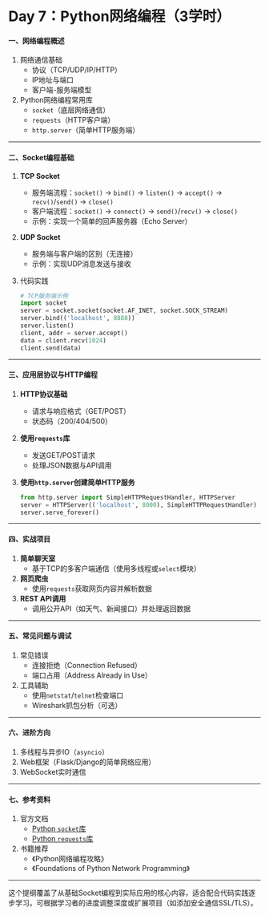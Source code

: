 # Day 7：Python网络编程（3学时）

#### **一、网络编程概述**
1. 网络通信基础  
   - 协议（TCP/UDP/IP/HTTP）  
   - IP地址与端口  
   - 客户端-服务端模型  
2. Python网络编程常用库  
   - `socket`（底层网络通信）  
   - `requests`（HTTP客户端）  
   - `http.server`（简单HTTP服务端）  

---

#### **二、Socket编程基础**
1. **TCP Socket**  
   - 服务端流程：`socket()` → `bind()` → `listen()` → `accept()` → `recv()`/`send()` → `close()`  
   - 客户端流程：`socket()` → `connect()` → `send()`/`recv()` → `close()`  
   - 示例：实现一个简单的回声服务器（Echo Server）  

2. **UDP Socket**  
   - 服务端与客户端的区别（无连接）  
   - 示例：实现UDP消息发送与接收  

3. 代码实践  
   ```python
   # TCP服务端示例
   import socket
   server = socket.socket(socket.AF_INET, socket.SOCK_STREAM)
   server.bind(('localhost', 8888))
   server.listen()
   client, addr = server.accept()
   data = client.recv(1024)
   client.send(data)
   ```

---

#### **三、应用层协议与HTTP编程**
1. **HTTP协议基础**  
   - 请求与响应格式（GET/POST）  
   - 状态码（200/404/500）  

2. **使用`requests`库**  
   - 发送GET/POST请求  
   - 处理JSON数据与API调用  

3. **使用`http.server`创建简单HTTP服务**  
   ```python
   from http.server import SimpleHTTPRequestHandler, HTTPServer
   server = HTTPServer(('localhost', 8000), SimpleHTTPRequestHandler)
   server.serve_forever()
   ```

---

#### **四、实战项目**
1. **简单聊天室**  
   - 基于TCP的多客户端通信（使用多线程或`select`模块）  
2. **网页爬虫**  
   - 使用`requests`获取网页内容并解析数据  
3. **REST API调用**  
   - 调用公开API（如天气、新闻接口）并处理返回数据  

---

#### **五、常见问题与调试**
1. 常见错误  
   - 连接拒绝（Connection Refused）  
   - 端口占用（Address Already in Use）  
2. 工具辅助  
   - 使用`netstat`/`telnet`检查端口  
   - Wireshark抓包分析（可选）  

---

#### **六、进阶方向**
1. 多线程与异步IO（`asyncio`）  
2. Web框架（Flask/Django的简单网络应用）  
3. WebSocket实时通信  

---

#### **七、参考资料**
1. 官方文档  
   - [Python `socket`库](https://docs.python.org/3/library/socket.html)  
   - [Python `requests`库](https://docs.python-requests.org/)  
2. 书籍推荐  
   - 《Python网络编程攻略》  
   - 《Foundations of Python Network Programming》  

---

这个提纲覆盖了从基础Socket编程到实际应用的核心内容，适合配合代码实践逐步学习。可根据学习者的进度调整深度或扩展项目（如添加安全通信SSL/TLS）。
